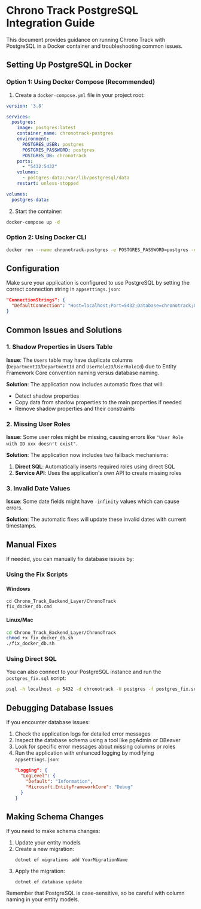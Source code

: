 # Chrono Track PostgreSQL Integration Guide

This document provides guidance on running Chrono Track with PostgreSQL in a Docker container and troubleshooting common issues.

## Setting Up PostgreSQL in Docker

### Option 1: Using Docker Compose (Recommended)

1. Create a `docker-compose.yml` file in your project root:

```yaml
version: '3.8'

services:
  postgres:
    image: postgres:latest
    container_name: chronotrack-postgres
    environment:
      POSTGRES_USER: postgres
      POSTGRES_PASSWORD: postgres
      POSTGRES_DB: chronotrack
    ports:
      - "5432:5432"
    volumes:
      - postgres-data:/var/lib/postgresql/data
    restart: unless-stopped

volumes:
  postgres-data:
```

2. Start the container:

```bash
docker-compose up -d
```

### Option 2: Using Docker CLI

```bash
docker run --name chronotrack-postgres -e POSTGRES_PASSWORD=postgres -e POSTGRES_USER=postgres -e POSTGRES_DB=chronotrack -p 5432:5432 -d postgres
```

## Configuration

Make sure your application is configured to use PostgreSQL by setting the correct connection string in `appsettings.json`:

```json
"ConnectionStrings": {
  "DefaultConnection": "Host=localhost;Port=5432;Database=chronotrack;Username=postgres;Password=postgres"
}
```

## Common Issues and Solutions

### 1. Shadow Properties in Users Table

**Issue**: The `Users` table may have duplicate columns (`DepartmentID`/`DepartmentId` and `UserRoleID`/`UserRoleId`) due to Entity Framework Core convention naming versus database naming.

**Solution**: The application now includes automatic fixes that will:
- Detect shadow properties
- Copy data from shadow properties to the main properties if needed
- Remove shadow properties and their constraints

### 2. Missing User Roles

**Issue**: Some user roles might be missing, causing errors like `"User Role with ID xxx doesn't exist"`.

**Solution**: The application now includes two fallback mechanisms:
1. **Direct SQL**: Automatically inserts required roles using direct SQL
2. **Service API**: Uses the application's own API to create missing roles

### 3. Invalid Date Values

**Issue**: Some date fields might have `-infinity` values which can cause errors.

**Solution**: The automatic fixes will update these invalid dates with current timestamps.

## Manual Fixes

If needed, you can manually fix database issues by:

### Using the Fix Scripts

#### Windows
```
cd Chrono_Track_Backend_Layer/ChronoTrack
fix_docker_db.cmd
```

#### Linux/Mac
```bash
cd Chrono_Track_Backend_Layer/ChronoTrack
chmod +x fix_docker_db.sh
./fix_docker_db.sh
```

### Using Direct SQL

You can also connect to your PostgreSQL instance and run the `postgres_fix.sql` script:

```bash
psql -h localhost -p 5432 -d chronotrack -U postgres -f postgres_fix.sql
```

## Debugging Database Issues

If you encounter database issues:

1. Check the application logs for detailed error messages
2. Inspect the database schema using a tool like pgAdmin or DBeaver
3. Look for specific error messages about missing columns or roles
4. Run the application with enhanced logging by modifying `appsettings.json`:
   ```json
   "Logging": {
     "LogLevel": {
       "Default": "Information",
       "Microsoft.EntityFrameworkCore": "Debug"
     }
   }
   ```

## Making Schema Changes

If you need to make schema changes:

1. Update your entity models
2. Create a new migration:
   ```
   dotnet ef migrations add YourMigrationName
   ```
3. Apply the migration:
   ```
   dotnet ef database update
   ```
   
Remember that PostgreSQL is case-sensitive, so be careful with column naming in your entity models. 